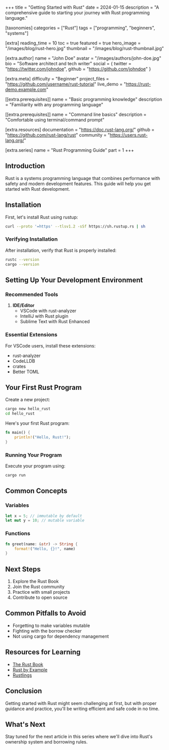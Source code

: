 +++
title = "Getting Started with Rust"
date = 2024-01-15
description = "A comprehensive guide to starting your journey with Rust programming language."

[taxonomies]
categories = ["Rust"]
tags = ["programming", "beginners", "systems"]

[extra]
reading_time = 10
toc = true
featured = true
hero_image = "/images/blog/rust-hero.jpg"
thumbnail = "/images/blog/rust-thumbnail.jpg"

[extra.author]
name = "John Doe"
avatar = "/images/authors/john-doe.jpg"
bio = "Software architect and tech writer"
social = { twitter = "https://twitter.com/johndoe", github = "https://github.com/johndoe" }

[extra.meta]
difficulty = "Beginner"
project_files = "https://github.com/username/rust-tutorial"
live_demo = "https://rust-demo.example.com"

[[extra.prerequisites]]
name = "Basic programming knowledge"
description = "Familiarity with any programming language"

[[extra.prerequisites]]
name = "Command line basics"
description = "Comfortable using terminal/command prompt"

[extra.resources]
documentation = "https://doc.rust-lang.org/"
github = "https://github.com/rust-lang/rust"
community = "https://users.rust-lang.org/"

[extra.series]
name = "Rust Programming Guide"
part = 1
+++

## Introduction

Rust is a systems programming language that combines performance with safety and modern development features. This guide will help you get started with Rust development.

## Installation

First, let's install Rust using rustup:

```bash
curl --proto '=https' --tlsv1.2 -sSf https://sh.rustup.rs | sh
```

### Verifying Installation

After installation, verify that Rust is properly installed:

```bash
rustc --version
cargo --version
```

## Setting Up Your Development Environment

### Recommended Tools

1. **IDE/Editor**
   - VSCode with rust-analyzer
   - IntelliJ with Rust plugin
   - Sublime Text with Rust Enhanced

### Essential Extensions

For VSCode users, install these extensions:
- rust-analyzer
- CodeLLDB
- crates
- Better TOML

## Your First Rust Program

Create a new project:

```bash
cargo new hello_rust
cd hello_rust
```

Here's your first Rust program:

```rust
fn main() {
    println!("Hello, Rust!");
}
```

### Running Your Program

Execute your program using:

```bash
cargo run
```

## Common Concepts

### Variables

```rust
let x = 5; // immutable by default
let mut y = 10; // mutable variable
```

### Functions

```rust
fn greet(name: &str) -> String {
    format!("Hello, {}!", name)
}
```

## Next Steps

1. Explore the Rust Book
2. Join the Rust community
3. Practice with small projects
4. Contribute to open source

## Common Pitfalls to Avoid

- Forgetting to make variables mutable
- Fighting with the borrow checker
- Not using cargo for dependency management

## Resources for Learning

- [The Rust Book](https://doc.rust-lang.org/book/)
- [Rust by Example](https://doc.rust-lang.org/rust-by-example/)
- [Rustlings](https://github.com/rust-lang/rustlings/)

## Conclusion

Getting started with Rust might seem challenging at first, but with proper guidance and practice, you'll be writing efficient and safe code in no time.

## What's Next

Stay tuned for the next article in this series where we'll dive into Rust's ownership system and borrowing rules.
